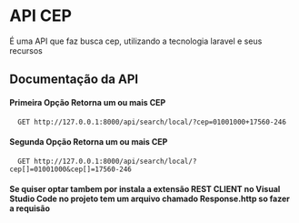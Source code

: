 # API CEP

É uma API que faz busca cep, utilizando a tecnologia laravel e seus recursos

## Documentação da API

#### Primeira Opção Retorna um ou mais CEP

```http
  GET http://127.0.0.1:8000/api/search/local/?cep=01001000+17560-246
```
#### Segunda Opção Retorna um ou mais CEP

```http
  GET http://127.0.0.1:8000/api/search/local/?cep[]=01001000&cep[]=17560-246
```

#### Se quiser optar tambem por instala a extensão REST CLIENT no Visual Studio Code no projeto tem um arquivo chamado Response.http so fazer a requisão

